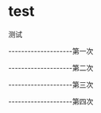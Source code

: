 # test
测试

--------------------第一次


--------------------第二次


--------------------第三次


--------------------第四次
